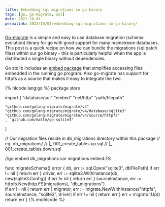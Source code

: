 ```yaml
---
title: Embedding sql migrations in go binary
tags: [go, go-migrate, sql]
date: 2022-10-01
permalink: 2022/10/01/embedding-sql-migrations-in-go-binary/
---
```


[Go-migrate](github.com/golang-migrate/migrate) is a simple and easy to use database migration (schema evolution) library for go with good support for many mainstream databases. This post is a quick recipe on how we can bundle the migrations (sql patch files) within our go binary - this is particularly helpful when the app is distributed a single binary without dependencies.

Go stdlib includes an [embed package](https://pkg.go.dev/embed) that simplifies accessing files embedded in the running go program. Also go-migrate has support for httpfs as a source that makes it easy to integrate the two.

{% hlcode lang:go %}
package store

import (
	"database/sql"
	"embed"
	"net/http"
	"path/filepath"

	"github.com/golang-migrate/migrate/v4"
	"github.com/golang-migrate/migrate/v4/database/sqlite3"
	"github.com/golang-migrate/migrate/v4/source/httpfs"
	_ "github.com/mattn/go-sqlite3"
)

// Our migration files reside in db_migrations directory within this package
// eg. db_migrations/
//     |_ 001_create_tables.up.sql
//     |_ 001_create_tables.down.sql

//go:embed db_migrations
var migrations embed.FS

func migrateSchema() error {
    db, err := sql.Open("sqlite3", dbFilePath)
    if err != nil { return err }
    driver, err := sqlite3.WithInstance(db, new(sqlite3.Config))
    if err != nil { return err }
    sourceInstance, err := httpfs.New(http.FS(migrations), "db_migrations")    
    if err != nil { return err }
    migrator, err := migrate.NewWithInstance("httpfs", sourceInstance, "sqlite3", driver) 
    if err != nil { return err }
    err = migrator.Up()
    return err
}
{% endhlcode %}

